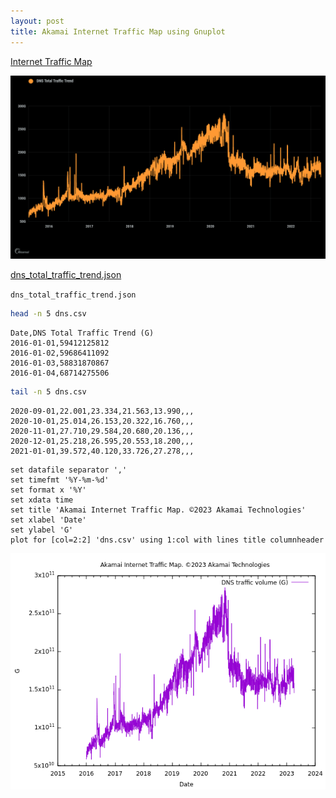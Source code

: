 ```yaml
---
layout: post
title: Akamai Internet Traffic Map using Gnuplot
---
```


[Internet Traffic Map](https://www.akamai.com/internet-station/traffic-map)

[![DNS trends and traffic](/images/Akamai/DNS_trends_and_traffic.png)](https://www.akamai.com/internet-station/traffic-map)

[dns_total_traffic_trend.json](https://www.akamai.com/dv/traffic/dns-trends-traffic/dns_total_traffic_trend.json)

`dns_total_traffic_trend.json`

```bash
head -n 5 dns.csv
```

```
Date,DNS Total Traffic Trend (G)
2016-01-01,59412125812
2016-01-02,59686411092
2016-01-03,58831870867
2016-01-04,68714275506
```

```bash
tail -n 5 dns.csv
```

```
2020-09-01,22.001,23.334,21.563,13.990,,,
2020-10-01,25.014,26.153,20.322,16.760,,,
2020-11-01,27.710,29.584,20.680,20.136,,,
2020-12-01,25.218,26.595,20.553,18.200,,,
2021-01-01,39.572,40.120,33.726,27.278,,,
```

```
set datafile separator ','
set timefmt '%Y-%m-%d'
set format x '%Y'
set xdata time
set title 'Akamai Internet Traffic Map. ©2023 Akamai Technologies'
set xlabel 'Date'
set ylabel 'G'
plot for [col=2:2] 'dns.csv' using 1:col with lines title columnheader
```

![DNS trends and traffic using Gnuplot](/images/Akamai/dns.png)